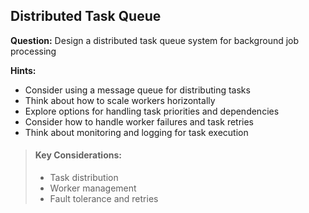
## Distributed Task Queue

**Question:** Design a distributed task queue system for background job processing

**Hints:**
- Consider using a message queue for distributing tasks
- Think about how to scale workers horizontally
- Explore options for handling task priorities and dependencies
- Consider how to handle worker failures and task retries
- Think about monitoring and logging for task execution

> #### Key Considerations:
> - Task distribution
> - Worker management
> - Fault tolerance and retries
